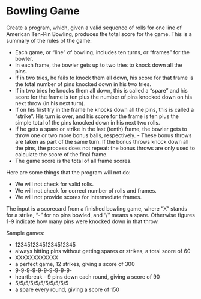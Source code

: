 Bowling Game
============
Create a program, which, given a valid sequence of rolls for one line of American Ten-Pin Bowling, produces the total score for the game. This is a summary of the rules of the game:
- Each game, or “line” of bowling, includes ten turns, or “frames” for the bowler.
- In each frame, the bowler gets up to two tries to knock down all the pins.
- If in two tries, he fails to knock them all down, his score for that frame is the total number of pins knocked down in his two tries.
- If in two tries he knocks them all down, this is called a “spare” and his score for the frame is ten plus the number of pins knocked down on his next throw (in his next turn).
- If on his first try in the frame he knocks down all the pins, this is called a “strike”. His turn is over, and his score for the frame is ten plus the simple total of the pins knocked down in his next two rolls.
- If he gets a spare or strike in the last (tenth) frame, the bowler gets to throw one or two more bonus balls, respectively. - These bonus throws are taken as part of the same turn. If the bonus throws knock down all the pins, the process does not repeat: the bonus throws are only used to calculate the score of the final frame.
- The game score is the total of all frame scores.

Here are some things that the program will not do:
- We will not check for valid rolls.
- We will not check for correct number of rolls and frames.
- We will not provide scores for intermediate frames.

The input is a scorecard from a finished bowling game, where “X” stands for a strike, “-” for no pins bowled, and “/” means a spare. Otherwise figures 1-9 indicate how many pins were knocked down in that throw.

Sample games:
- 12345123451234512345
- always hitting pins without getting spares or strikes, a total score of 60
- XXXXXXXXXXXX
- a perfect game, 12 strikes, giving a score of 300
- 9-9-9-9-9-9-9-9-9-9-
- heartbreak - 9 pins down each round, giving a score of 90
- 5/5/5/5/5/5/5/5/5/5/5
- a spare every round, giving a score of 150
